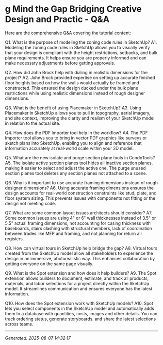 # g Mind the Gap  Bridging Creative Design and Practic - Q&A

Here are the comprehensive Q&A covering the tutorial content:

Q1. What is the purpose of modeling the zoning code rules in SketchUp?
A1. Modeling the zoning code rules in SketchUp allows you to visually verify that your design is compliant with the height restrictions, setbacks, and bulk plane requirements. It helps ensure you are properly informed and can make necessary adjustments before getting approvals.

Q2. How did John Brock help with dialing in realistic dimensions for the project?
A2. John Brock provided expertise on setting up accurate finished floor heights based on how the walls would actually be framed and constructed. This ensured the design ducked under the bulk plane restrictions while using realistic dimensions instead of rough designer dimensions.

Q3. What is the benefit of using Placemaker in SketchUp?
A3. Using Placemaker in SketchUp allows you to pull in topography, aerial imagery, and site context, improving the clarity and realism of your SketchUp model in relation to the actual site.

Q4. How does the PDF Importer tool help in the workflow?
A4. The PDF Importer tool allows you to bring in vector PDF graphics like surveys or sketch plans into SketchUp, enabling you to align and reference that information accurately at real-world scale within your 3D model.

Q5. What are the new isolate and purge section plane tools in CondoTools?
A5. The isolate active section planes tool hides all inactive section planes, making it easier to select and adjust the active one. The purge unused section planes tool deletes any section planes not attached to a scene.

Q6. Why is it important to use accurate framing dimensions instead of rough designer dimensions?
A6. Using accurate framing dimensions ensures the design accounts for real-world construction constraints like stud, plate, and floor system sizing. This prevents issues with components not fitting or the design not meeting code.

Q7. What are some common layout issues architects should consider?
A7. Some common issues are using 4" or 6" wall thicknesses instead of 3.5" or 5.5" actual framing dimensions, not accounting for casing thickness with baseboards, stairs clashing with structural members, lack of coordination between trades like MEP and framing, and not planning for return air registers.

Q8. How can virtual tours in SketchUp help bridge the gap?
A8. Virtual tours created from the SketchUp model allow all stakeholders to experience the design in an immersive, photorealistic way. This enhances collaboration by getting everyone on the same page visually.

Q9. What is the Spot extension and how does it help builders?
A9. The Spot extension allows builders to document, estimate, and track all products, materials, and labor selections for a project directly within the SketchUp model. It streamlines communication and ensures everyone has the latest information.

Q10. How does the Spot extension work with SketchUp models?
A10. Spot lets you select components in the SketchUp model and automatically adds them to a database with quantities, costs, images and other details. You can track ordering status, generate storyboards, and share the latest selections across teams.

---
*Generated: 2025-08-07 14:32:17*
